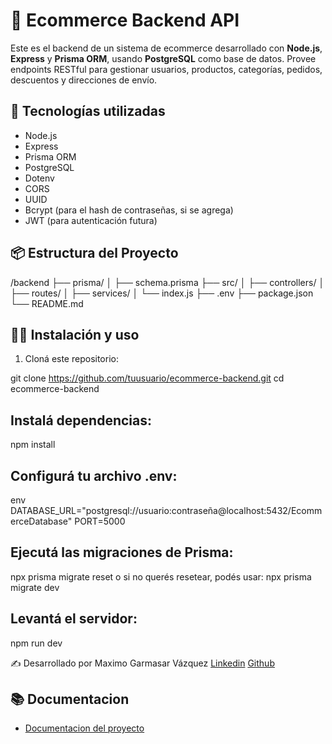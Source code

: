 # 🛒 Ecommerce Backend API

Este es el backend de un sistema de ecommerce desarrollado con **Node.js**, **Express** y **Prisma ORM**, usando **PostgreSQL** como base de datos. Provee endpoints RESTful para gestionar usuarios, productos, categorías, pedidos, descuentos y direcciones de envío.

## 🚀 Tecnologías utilizadas

- Node.js
- Express
- Prisma ORM
- PostgreSQL
- Dotenv
- CORS
- UUID
- Bcrypt (para el hash de contraseñas, si se agrega)
- JWT (para autenticación futura)

## 📦 Estructura del Proyecto

/backend
├── prisma/
│ ├── schema.prisma
├── src/
│ ├── controllers/
│ ├── routes/
│ ├── services/
│ └── index.js
├── .env
├── package.json
└── README.md


## 🧑‍💻 Instalación y uso

1. Cloná este repositorio:

git clone https://github.com/tuusuario/ecommerce-backend.git
cd ecommerce-backend

## Instalá dependencias:
npm install

## Configurá tu archivo .env:
env
DATABASE_URL="postgresql://usuario:contraseña@localhost:5432/EcommerceDatabase"
PORT=5000

## Ejecutá las migraciones de Prisma:
npx prisma migrate reset
o si no querés resetear, podés usar:
npx prisma migrate dev

## Levantá el servidor:
npm run dev

✍️ Desarrollado por
Maximo Garmasar Vázquez 
 [Linkedin](https://www.linkedin.com/in/maximogarmasarvazquez) [Github](https://github.com/maximogarmasarvazquez)

## 📚 Documentacion
- [Documentacion del proyecto](https://docs.google.com/document/d/1v_b9NjidGaJwqzRaKyLRcYdcMo9waeXTa1sUHmAzWgk/edit?usp=sharing)